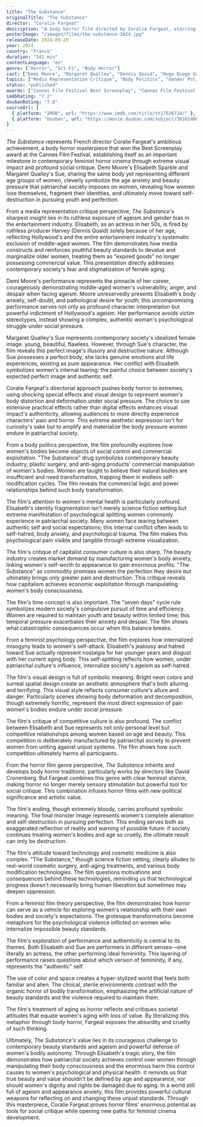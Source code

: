 ```yaml
---
title: "The Substance"
originalTitle: "The Substance"
director: "Coralie Fargeat"
description: "A body horror film directed by Coralie Fargeat, starring Demi Moore and Margaret Qualley. Following washed-up actress Elisabeth who, after being fired due to ageism, uses a mysterious drug to create a younger, perfect version of herself. Through extreme body horror aesthetics, the film deeply explores crucial issues including ageism, beauty standards, body politics, female self-hatred, and patriarchal control over women's bodies, becoming a representative work of contemporary feminist horror cinema."
posterImage: "/images/films/the-substance-2024.jpg"
releaseDate: 2024-09-20
year: 2024
country: "France"
duration: "141 min"
contentLanguage: "en"
genre: ["Horror", "Sci-Fi", "Body Horror"]
cast: ["Demi Moore", "Margaret Qualley", "Dennis Quaid", "Hugo Diego Garcia", "Oscar Lesage"]
topics: ["Media Representation Critique", "Body Politics", "Gender Politics", "Mental Health", "Cultural Critique", "Capitalism Critique", "Arts and Performance", "Feminist Psychology"]
status: "published"
awards: ["Cannes Film Festival Best Screenplay", "Cannes Film Festival Palme d'Or Nomination", "Toronto International Film Festival People's Choice Award", "British Independent Film Award Best Director Nomination"]
imdbRating: "7.2"
doubanRating: "7.8"
sourceUrl: [
  { platform: "IMDB", url: "https://www.imdb.com/title/tt17526714/" },
  { platform: "Douban", url: "https://movie.douban.com/subject/36161408/" }
]
---
```


*The Substance* represents French director Coralie Fargeat's ambitious achievement, a body horror masterpiece that won the Best Screenplay award at the Cannes Film Festival, establishing itself as an important milestone in contemporary feminist horror cinema through extreme visual impact and profound social critique. Demi Moore's Elisabeth Sparkle and Margaret Qualley's Sue, sharing the same body yet representing different age groups of women, cleverly symbolize the age anxiety and beauty pressure that patriarchal society imposes on women, revealing how women lose themselves, fragment their identities, and ultimately move toward self-destruction in pursuing youth and perfection.

From a media representation critique perspective, *The Substance's* sharpest insight lies in its ruthless exposure of ageism and gender bias in the entertainment industry. Elisabeth, as an actress in her 50s, is fired by ruthless producer Harvey (Dennis Quaid) solely because of her age, reflecting Hollywood's and the entire entertainment industry's systematic exclusion of middle-aged women. The film demonstrates how media constructs and reinforces youthful beauty standards to devalue and marginalize older women, treating them as "expired goods" no longer possessing commercial value. This presentation directly addresses contemporary society's fear and stigmatization of female aging.

Demi Moore's performance represents the pinnacle of her career, courageously demonstrating middle-aged women's vulnerability, anger, and despair when facing ageism. Moore unreservedly presents Elisabeth's body anxiety, self-doubt, and pathological desire for youth; this uncompromising performance serves not only as profound character interpretation but powerful indictment of Hollywood's ageism. Her performance avoids victim stereotypes, instead showing a complex, authentic woman's psychological struggle under social pressure.

Margaret Qualley's Sue represents contemporary society's idealized female image: young, beautiful, flawless. However, through Sue's character, the film reveals this perfect image's illusory and destructive nature. Although Sue possesses a perfect body, she lacks genuine emotions and life experiences, existing as pure appearance. Her conflict with Elisabeth symbolizes women's internal tearing: the painful choice between society's expected perfect image and authentic self.

Coralie Fargeat's directorial approach pushes body horror to extremes, using shocking special effects and visual design to represent women's body distortion and deformation under social pressure. The choice to use extensive practical effects rather than digital effects enhances visual impact's authenticity, allowing audiences to more directly experience characters' pain and horror. This extreme aesthetic expression isn't for curiosity's sake but to amplify and materialize the body pressure women endure in patriarchal society.

From a body politics perspective, the film profoundly explores how women's bodies become objects of social control and commercial exploitation. "The Substance" drug symbolizes contemporary beauty industry, plastic surgery, and anti-aging products' commercial manipulation of women's bodies. Women are taught to believe their natural bodies are insufficient and need transformation, trapping them in endless self-modification cycles. The film reveals the commercial logic and power relationships behind such body transformation.

The film's attention to women's mental health is particularly profound. Elisabeth's identity fragmentation isn't merely science fiction setting but extreme manifestation of psychological splitting women commonly experience in patriarchal society. Many women face tearing between authentic self and social expectations; this internal conflict often leads to self-hatred, body anxiety, and psychological trauma. The film makes this psychological pain visible and tangible through extreme visualization.

The film's critique of capitalist consumer culture is also sharp. The beauty industry creates market demand by manufacturing women's body anxiety, linking women's self-worth to appearance to gain enormous profits. "The Substance" as commodity promises women the perfection they desire but ultimately brings only greater pain and destruction. This critique reveals how capitalism achieves economic exploitation through manipulating women's body consciousness.

The film's time concept is also important. The "seven days" cycle rule symbolizes modern society's compulsive pursuit of time and efficiency. Women are required to maintain youth and beauty within limited time; this temporal pressure exacerbates their anxiety and despair. The film shows what catastrophic consequences occur when this balance breaks.

From a feminist psychology perspective, the film explores how internalized misogyny leads to women's self-attack. Elisabeth's jealousy and hatred toward Sue actually represent nostalgia for her younger years and disgust with her current aging body. This self-splitting reflects how women, under patriarchal culture's influence, internalize society's ageism as self-hatred.

The film's visual design is full of symbolic meaning. Bright neon colors and surreal spatial design create an aesthetic atmosphere that's both alluring and terrifying. This visual style reflects consumer culture's allure and danger. Particularly scenes showing body deformation and decomposition, though extremely horrific, represent the most direct expression of pain women's bodies endure under social pressure.

The film's critique of competitive culture is also profound. The conflict between Elisabeth and Sue represents not only personal level but competitive relationships among women based on age and beauty. This competition is deliberately manufactured by patriarchal society to prevent women from uniting against unjust systems. The film shows how such competition ultimately harms all participants.

From the horror film genre perspective, *The Substance* inherits and develops body horror traditions, particularly works by directors like David Cronenberg. But Fargeat combines this genre with clear feminist stance, making horror no longer merely sensory stimulation but powerful tool for social critique. This combination infuses horror films with new political significance and artistic value.

The film's ending, though extremely bloody, carries profound symbolic meaning. The final monster image represents women's complete alienation and self-destruction in pursuing perfection. This ending serves both as exaggerated reflection of reality and warning of possible future: if society continues treating women's bodies and age so cruelly, the ultimate result can only be destruction.

The film's attitude toward technology and cosmetic medicine is also complex. "The Substance," though science fiction setting, clearly alludes to real-world cosmetic surgery, anti-aging treatments, and various body modification technologies. The film questions motivations and consequences behind these technologies, reminding us that technological progress doesn't necessarily bring human liberation but sometimes may deepen oppression.

From a feminist film theory perspective, the film demonstrates how horror can serve as a vehicle for exploring women's relationship with their own bodies and society's expectations. The grotesque transformations become metaphors for the psychological violence inflicted on women who internalize impossible beauty standards.

The film's exploration of performance and authenticity is central to its themes. Both Elisabeth and Sue are performers in different senses—one literally an actress, the other performing ideal femininity. This layering of performance raises questions about which version of femininity, if any, represents the "authentic" self.

The use of color and space creates a hyper-stylized world that feels both familiar and alien. The clinical, sterile environments contrast with the organic horror of bodily transformation, emphasizing the artificial nature of beauty standards and the violence required to maintain them.

The film's treatment of aging as horror reflects and critiques societal attitudes that equate women's aging with loss of value. By literalizing this metaphor through body horror, Fargeat exposes the absurdity and cruelty of such thinking.

Ultimately, *The Substance's* value lies in its courageous challenge to contemporary beauty standards and ageism and powerful defense of women's bodily autonomy. Through Elisabeth's tragic story, the film demonstrates how patriarchal society achieves control over women through manipulating their body consciousness and the enormous harm this control causes to women's psychological and physical health. It reminds us that true beauty and value shouldn't be defined by age and appearance, nor should women's dignity and rights be damaged due to aging. In a world still full of ageism and appearance anxiety, this film provides powerful cultural weapons for reflecting on and changing these unjust standards. Through this masterpiece, Coralie Fargeat proves horror films' enormous potential as tools for social critique while opening new paths for feminist cinema development.